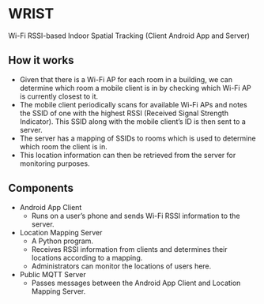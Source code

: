 # WRIST

Wi-Fi RSSI-based Indoor Spatial Tracking (Client Android App and Server)

## How it works

* Given that there is a Wi-Fi AP for each room in a building, we can determine which room a mobile client is in by checking which Wi-Fi AP is currently closest to it.
* The mobile client periodically scans for available Wi-Fi APs and notes the SSID of one with the highest RSSI (Received Signal Strength Indicator).
This SSID along with the mobile client’s ID is then sent to a server.
* The server has a mapping of SSIDs to rooms which is used to determine which room the client is in.
* This location information can then be retrieved from the server for monitoring purposes.

## Components

* Android App Client
  * Runs on a user’s phone and sends Wi-Fi RSSI information to the server.
* Location Mapping Server
  * A Python program.
  * Receives RSSI information from clients and determines their locations according to a mapping.
  * Administrators can monitor the locations of users here.
* Public MQTT Server
  * Passes messages between the Android App Client and Location Mapping Server.
